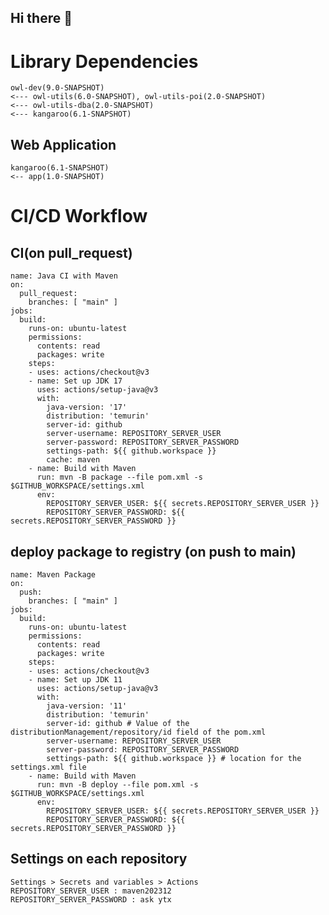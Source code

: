 ## Hi there 👋

<!--

**Here are some ideas to get you started:**

🙋‍♀️ A short introduction - what is your organization all about?
🌈 Contribution guidelines - how can the community get involved?
👩‍💻 Useful resources - where can the community find your docs? Is there anything else the community should know?
🍿 Fun facts - what does your team eat for breakfast?
🧙 Remember, you can do mighty things with the power of [Markdown](https://docs.github.com/github/writing-on-github/getting-started-with-writing-and-formatting-on-github/basic-writing-and-formatting-syntax)
-->

# Library Dependencies
```
owl-dev(9.0-SNAPSHOT)
<--- owl-utils(6.0-SNAPSHOT), owl-utils-poi(2.0-SNAPSHOT)
<--- owl-utils-dba(2.0-SNAPSHOT)
<--- kangaroo(6.1-SNAPSHOT)
```
## Web Application
```
kangaroo(6.1-SNAPSHOT)
<-- app(1.0-SNAPSHOT)
```

# CI/CD Workflow
## CI(on pull_request)
```
name: Java CI with Maven
on:
  pull_request:
    branches: [ "main" ]
jobs:
  build:
    runs-on: ubuntu-latest
    permissions:
      contents: read
      packages: write
    steps:
    - uses: actions/checkout@v3
    - name: Set up JDK 17
      uses: actions/setup-java@v3
      with:
        java-version: '17'
        distribution: 'temurin'
        server-id: github
        server-username: REPOSITORY_SERVER_USER
        server-password: REPOSITORY_SERVER_PASSWORD
        settings-path: ${{ github.workspace }}
        cache: maven
    - name: Build with Maven
      run: mvn -B package --file pom.xml -s $GITHUB_WORKSPACE/settings.xml
      env:
        REPOSITORY_SERVER_USER: ${{ secrets.REPOSITORY_SERVER_USER }}
        REPOSITORY_SERVER_PASSWORD: ${{ secrets.REPOSITORY_SERVER_PASSWORD }}
```
## deploy package to registry (on push to main)
```
name: Maven Package
on:
  push:
    branches: [ "main" ]
jobs:
  build:
    runs-on: ubuntu-latest
    permissions:
      contents: read
      packages: write
    steps:
    - uses: actions/checkout@v3
    - name: Set up JDK 11
      uses: actions/setup-java@v3
      with:
        java-version: '11'
        distribution: 'temurin'
        server-id: github # Value of the distributionManagement/repository/id field of the pom.xml
        server-username: REPOSITORY_SERVER_USER
        server-password: REPOSITORY_SERVER_PASSWORD
        settings-path: ${{ github.workspace }} # location for the settings.xml file
    - name: Build with Maven
      run: mvn -B deploy --file pom.xml -s $GITHUB_WORKSPACE/settings.xml
      env:
        REPOSITORY_SERVER_USER: ${{ secrets.REPOSITORY_SERVER_USER }}
        REPOSITORY_SERVER_PASSWORD: ${{ secrets.REPOSITORY_SERVER_PASSWORD }}
```

## Settings on each repository
```
Settings > Secrets and variables > Actions
REPOSITORY_SERVER_USER : maven202312
REPOSITORY_SERVER_PASSWORD : ask ytx
```

